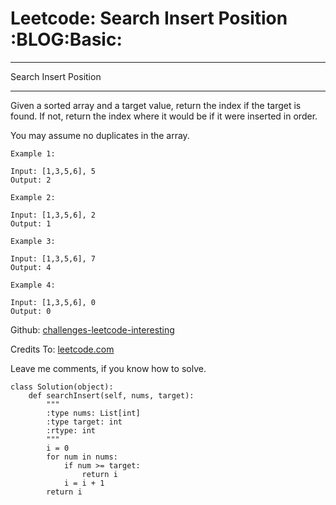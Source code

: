# Leetcode: Search Insert Position     :BLOG:Basic:


---

Search Insert Position  

---

Given a sorted array and a target value, return the index if the target is found. If not, return the index where it would be if it were inserted in order.  

You may assume no duplicates in the array.  

    Example 1:
    
    Input: [1,3,5,6], 5
    Output: 2

    Example 2:
    
    Input: [1,3,5,6], 2
    Output: 1

    Example 3:
    
    Input: [1,3,5,6], 7
    Output: 4

    Example 4:
    
    Input: [1,3,5,6], 0
    Output: 0

Github: [challenges-leetcode-interesting](https://github.com/DennyZhang/challenges-leetcode-interesting/tree/master/search-insert-position)  

Credits To: [leetcode.com](https://leetcode.com/problems/search-insert-position/description/)  

Leave me comments, if you know how to solve.  

    class Solution(object):
        def searchInsert(self, nums, target):
            """
            :type nums: List[int]
            :type target: int
            :rtype: int
            """
            i = 0
            for num in nums:
                if num >= target:
                    return i
                i = i + 1
            return i